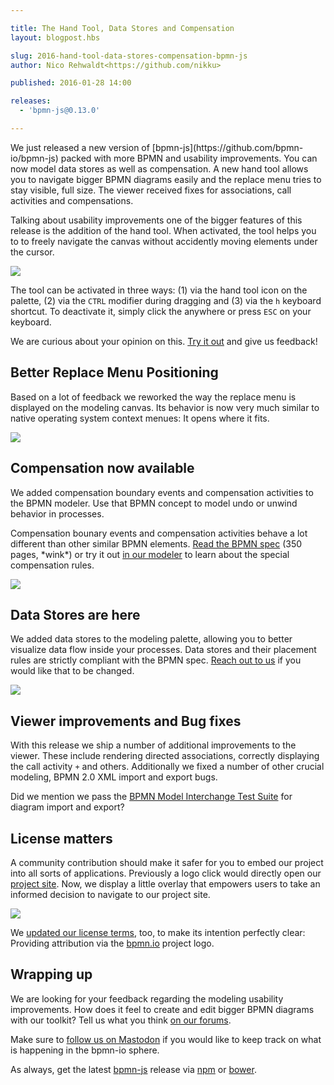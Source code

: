 ```yaml
---

title: The Hand Tool, Data Stores and Compensation
layout: blogpost.hbs

slug: 2016-hand-tool-data-stores-compensation-bpmn-js
author: Nico Rehwaldt<https://github.com/nikku>

published: 2016-01-28 14:00

releases:
  - 'bpmn-js@0.13.0'

---
```



<p class="introduction">
  We just released a new version of [bpmn-js](https://github.com/bpmn-io/bpmn-js) packed with more BPMN and usability improvements. You can now model data stores as well as compensation. A new hand tool allows you to navigate bigger BPMN diagrams easily and the replace menu tries to stay visible, full size. The viewer received fixes for associations, call activities and compensations.
</p>

<!-- continue -->

Talking about usability improvements one of the bigger features of this release is the addition of the hand tool. When activated, the tool helps you to to freely navigate the canvas without accidently moving elements under the cursor.

<div class="figure">
  <img src="{{ assets }}/attachments/blog/2016/003-hand-tool.gif">
</div>

The tool can be activated in three ways: (1) via the hand tool icon on the palette, (2) via the `CTRL` modifier during dragging and (3) via the `h` keyboard shortcut. To deactivate it, simply click the anywhere or press `ESC` on your keyboard.

We are curious about your opinion on this. [Try it out](http://demo.bpmn.io/s/application-processing) and give us feedback!


## Better Replace Menu Positioning

Based on a lot of feedback we reworked the way the replace menu is displayed on the modeling canvas. Its behavior is now very much similar to native operating system context menues: It opens where it fits.


<div class="figure">
  <img src="{{ assets }}/attachments/blog/2016/003-popup-open.gif">
</div>


## Compensation now available

We added compensation boundary events and compensation activities to the BPMN modeler. Use that BPMN concept to model undo or unwind behavior in processes.

Compensation bounary events and compensation activities behave a lot different than other similar BPMN elements. [Read the BPMN spec](http://www.omg.org/spec/BPMN/2.0.2/) (350 pages, \*wink\*) or try it out [in our modeler](http://demo.bpmn.io) to learn about the special compensation rules.

<div class="figure">
  <img src="{{ assets }}/attachments/blog/2016/003-compensation.gif">
</div>


## Data Stores are here

We added data stores to the modeling palette, allowing you to better visualize data flow inside your processes. Data stores and their placement rules are strictly compliant with the BPMN spec. [Reach out to us](https://forum.bpmn.io/t/469) if you would like that to be changed.

<div class="figure">
  <img src="{{ assets }}/attachments/blog/2016/003-data-store.gif">
</div>


## Viewer improvements and Bug fixes

With this release we ship a number of additional improvements to the viewer. These include rendering directed associations, correctly displaying the call activity `+` and others. Additionally we fixed a number of other crucial modeling, BPMN 2.0 XML import and export bugs.

Did we mention we pass the [BPMN Model Interchange Test Suite](https://github.com/bpmn-io/bpmn-miwg-test-suite) for diagram import and export?


## License matters

A community contribution should make it safer for you to embed our project into all sorts of applications. Previously a logo click would directly open our [project site](https://bpmn.io). Now, we display a little overlay that empowers users to take an informed decision to navigate to our project site.

<div class="figure">
  <img src="{{ assets }}/attachments/blog/2016/003-overlay.png">
</div>

We [updated our license terms](https://github.com/bpmn-io/bpmn.io/commit/43d1b358dffe675d3a1fb350dbbe9165bdbfa68e), too, to make its intention perfectly clear: Providing attribution via the [bpmn.io](https://bpmn.io) project logo.


## Wrapping up

We are looking for your feedback regarding the modeling usability improvements. How does it feel to create and edit bigger BPMN diagrams with our toolkit? Tell us what you think [on our forums](https://forum.bpmn.io).

Make sure to [follow us on Mastodon](https://fosstodon.org/@bpmn_io) if you would like to keep track on what is happening in the bpmn-io sphere.

As always, get the latest [bpmn-js](https://github.com/bpmn-io/bpmn-js) release via [npm](https://www.npmjs.com/package/bpmn-s) or [bower](https://github.com/bpmn-io/bower-bpmn-js).
